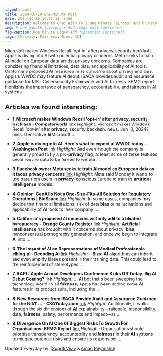 ```yaml
---
layout: post
title: 2024-06-10 One-Minute Post
date: 2024-06-10 14:07:12 -0400
description: Welcome to Chai With Py's One Minute Fairness and Privacy, which aims to provide you the current happenings in the world of Fairness, Privacy, and AI.
img: # one_minute_logo.png # Add image post (optional)
fig-caption: One Minute Logo# Add figcaption (optional)
tags: [Privacy, Fairness, Bias, AI]
---
```


Microsoft makes Windows Recall 'opt-in' after privacy, security backlash. Apple is diving into AI with potential privacy concerns. Meta seeks to train AI model on European data amidst privacy concerns. Companies are considering financial limitations, data bias, and applicability of AI tools. California's proposed AI measures raise concerns about privacy and bias. Apple's WWDC may feature AI debut. ISACA provides audit and assurance guidance for NIST Cybersecurity Framework and AI fairness. KPMG report highlights the importance of transparency, accountability, and fairness in AI systems.

## Articles we found interesting:

- **1. Microsoft makes Windows Recall &#39;opt-in&#39; after <b>privacy</b>, security backlash - Computerworld** [link](https://www.computerworld.com/article/2140187/microsoft-makes-windows-recall-opt-in-after-privacy-security-backlash.html)
_Highlight:_ Microsoft makes Windows Recall &#39;opt-in&#39; after <b>privacy</b>, security backlash. news. Jun 10, 20242 mins. Generative <b>AI</b>Microsoft&nbsp;...

- **2. Apple is diving into <b>AI</b>. Here&#39;s what to expect at WWDC today - Washington Post** [link](https://www.washingtonpost.com/technology/2024/06/10/apple-wwdc-2024-updates-highlights-ios-ai/)
_Highlight:_ And even though the company is generally proud to fly a pro-<b>privacy</b> flag, at least some of these features could require data to be ferried to remote&nbsp;...

- **3. Facebook owner Meta seeks to train <b>AI</b> model on European data as it faces <b>privacy</b> concerns** [link](https://abcnews.go.com/Business/wireStory/facebook-owner-meta-seeks-train-ai-model-european-110989095)
_Highlight:_ Meta said Monday it wants to use data from users in <b>privacy</b>-conscious Europe to train its <b>artificial intelligence</b> models.

- **4. Opinion: GenAI Is Not a One-Size-Fits-All Solution for Regulatory Operations | BioSpace** [link](https://www.biospace.com/article/opinion-genai-is-not-a-one-size-fits-all-solution-for-regulatory-operations/)
_Highlight:_ In some cases, companies may decide that financial limitations, risk of data <b>bias</b> or hallucinations and applicability of <b>AI</b> tools to their company&nbsp;...

- **5. California&#39;s proposed <b>AI</b> measures will only add to a bloated bureaucracy - Orange County Register** [link](https://www.ocregister.com/2024/06/09/californias-proposed-ai-measures-will-only-add-to-a-bloated-bureaucracy/)
_Highlight:_ <b>Artificial intelligence</b> has brought with it concerns about privacy, <b>bias</b>, nonconsensual pornography generation, and once we begin to integrate <b>AI</b> into&nbsp;...

- **6. The Impact of <b>AI</b> on Representations of Medical Professionals - elblog.pl - Decoding <b>AI</b>** [link](https://elblog.pl/2024/06/09/the-impact-of-ai-on-representations-of-medical-professionals/)
_Highlight:_ – <b>Bias</b>: <b>AI</b> algorithms can inherit and even amplify biases present in their training data. This could lead to the reinforcement of stereotypes&nbsp;...

- **7. AAPL: Apple Annual Developers Conference Kicks Off Today. Big <b>AI</b> Debut Coming?** [link](https://www.tradingview.com/news/tradingview:328fea6b1094b:0-aapl-apple-annual-developers-conference-kicks-off-today-big-ai-debut-coming/)
_Highlight:_ ... <b>AI</b> bot that&#39;s been sweeping the technology world. In all <b>fairness</b>, Apple has been adding some <b>AI</b> features in its product suite, including the&nbsp;...

- **8. New Resources from ISACA Provide Audit and Assurance Guidance for the NIST ... - CXOToday.com** [link](https://cxotoday.com/press-release/new-resources-from-isaca-provide-audit-and-assurance-guidance-for-the-nist-cybersecurity-framework-2-0-and-artificial-intelligence/)
_Highlight:_ Additionally, it walks through the six dimensions of <b>AI</b> explainability—rationale, responsibility, data, <b>fairness</b>, safety, performance and impact—as&nbsp;...

- **9. Divergence On <b>AI</b> One Of Biggest Risks To Growth For Organisations: KPMG Report** [link](https://www.ndtvprofit.com/amp/technology/divergence-on-ai-one-of-biggest-risks-to-growth-for-organisations-kpmg-report)
_Highlight:_ Organisations should prioritise transparency, accountability and <b>fairness</b> in their <b>AI</b> systems to mitigate potential risks and ensure its responsible&nbsp;...


Updated Everyday by: (<a href="https://supritivijay.github.io/">Supriti Vijay</a> & <a href="https://amanpriyanshu.github.io/">Aman Priyanshu</a>)

